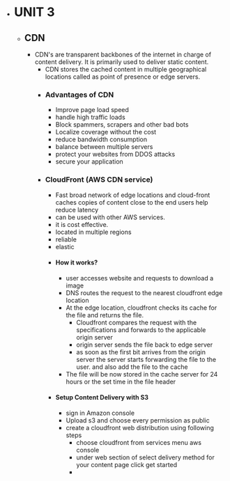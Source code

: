 - # UNIT 3
	- ## CDN
		- CDN's are transparent backbones of the internet in charge of content delivery. It is primarily used to deliver static content.
			- CDN stores the cached content in multiple geographical locations called as point of presence or edge servers.
			- ### Advantages of CDN
				- Improve page load speed
				- handle high traffic loads
				- Block spammers, scrapers and other bad bots
				- Localize coverage without the cost
				- reduce bandwidth  consumption
				- balance between multiple servers
				- protect your websites from DDOS attacks
				- secure your application
			- ### CloudFront (AWS CDN service)
				- Fast broad network of edge locations and cloud-front caches copies of content close to the end users help reduce latency
				- can be used with other AWS services.
				- it is cost effective.
				- located in multiple regions
				- reliable
				- elastic
				- #### How it works?
					- user accesses website and requests to download a image
					- DNS routes the request to the nearest cloudfront edge location
					- At the edge location, cloudfront checks its cache for the file and returns the file.
						- Cloudfront compares the request with the specifications and forwards to the applicable origin server
						- origin server sends the file back to edge server
						- as soon as the first bit arrives from the origin server the server starts forwarding the file to the user. and also add the file to the cache
					- The file will be now stored in the cache server for 24 hours or the set time in the file header
				- #### Setup Content Delivery with S3
					- sign in  Amazon console
					- Upload s3 and choose every permission as public
					- create a cloudfront web distribution using following steps
						- choose cloudfront from services menu aws console
						- under web section of select delivery method for your content page click get started
						-